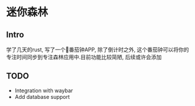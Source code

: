 # 迷你森林

## Intro
学了几天的rust, 写了一个🍅番茄钟APP, 除了倒计时之外, 这个番茄钟可以将你的专注时间同步到专注森林应用中.目前功能比较简陋, 后续或许会添加

## TODO

- Integration with waybar
- Add database support